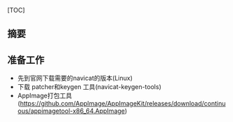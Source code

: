 [TOC]
## 摘要

## 准备工作
- 先到官网下载需要的navicat的版本(Linux)
- 下载 patcher和keygen 工具(navicat-keygen-tools)
- AppImage打包工具(https://github.com/AppImage/AppImageKit/releases/download/continuous/appimagetool-x86_64.AppImage)


